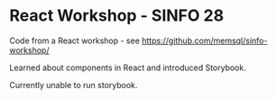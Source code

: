 # React Workshop - SINFO 28
Code from a React workshop - see https://github.com/memsql/sinfo-workshop/

Learned about components in React and introduced Storybook.

Currently unable to run storybook.
